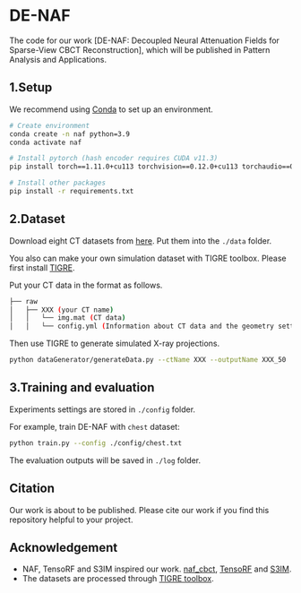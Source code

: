 # DE-NAF

The code for our work [DE-NAF: Decoupled Neural Attenuation Fields for Sparse-View CBCT Reconstruction], which will be published in Pattern Analysis and Applications.

## 1.Setup

We recommend using [Conda](https://docs.conda.io/en/latest/miniconda.html) to set up an environment.

``` sh
# Create environment
conda create -n naf python=3.9
conda activate naf

# Install pytorch (hash encoder requires CUDA v11.3)
pip install torch==1.11.0+cu113 torchvision==0.12.0+cu113 torchaudio==0.11.0 --extra-index-url https://download.pytorch.org/whl/cu113

# Install other packages
pip install -r requirements.txt
```

## 2.Dataset

Download eight CT datasets from [here](https://drive.google.com/drive/folders/1-Qzp5Rajx8gZIGqUkpOGYyAf8O6QAZh2?usp=drive_link). Put them into the `./data` folder.

You also can make your own simulation dataset with TIGRE toolbox. Please first install [TIGRE](https://github.com/CERN/TIGRE/blob/master/Frontispiece/python_installation.md).

Put your CT data in the format as follows.

```sh
├── raw                                                                                                       
│   ├── XXX (your CT name)
│   │   └── img.mat (CT data)
│   │   └── config.yml (Information about CT data and the geometry setting of CT scanner)
```

Then use TIGRE to generate simulated X-ray projections.

``` sh
python dataGenerator/generateData.py --ctName XXX --outputName XXX_50
```

## 3.Training and evaluation
Experiments settings are stored in `./config` folder.

For example, train DE-NAF with `chest` dataset:

``` sh
python train.py --config ./config/chest.txt
```
The evaluation outputs will be saved in `./log` folder.

## Citation

Our work is about to be published. Please cite our work if you find this repository helpful to your project.

## Acknowledgement
* NAF, TensoRF and S3IM inspired our work. [naf_cbct](https://github.com/Ruyi-Zha/naf_cbct.git), [TensoRF](https://github.com/apchenstu/TensoRF.git) and [S3IM](https://github.com/Madaoer/S3IM-Neural-Fields.git).
* The datasets are processed through [TIGRE toolbox](https://github.com/CERN/TIGRE.git).
